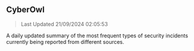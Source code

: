 ## CyberOwl 
> Last Updated 21/09/2024 02:05:53 


A daily updated summary of the most frequent types of security incidents currently being reported from different sources.

